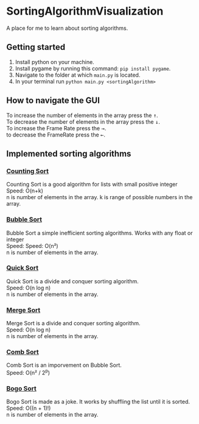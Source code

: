 # SortingAlgorithmVisualization

A place for me to learn about sorting algorithms.

## Getting started

1. Install python on your machine.
2. Install pygame by running this command: ```pip install pygame```.
3. Navigate to the folder at which ```main.py``` is located.
4. In your terminal run ```python main.py <sortingAlgorithm>```

## How to navigate the GUI

To increase the number of elements in the array press the <kbd>↑</kbd>.\
To decrease the number of elements in the array press the <kbd>↓</kbd>.\
To increase the Frame Rate press the <kbd>→</kbd>.\
to decrease the FrameRate press the <kbd>←</kbd>.

## Implemented sorting algorithms

### [Counting Sort](https://www.geeksforgeeks.org/counting-sort)

Counting Sort is a good algorithm for lists with small positive integer\
Speed: O(n+k)\
n is number of elements in the array.
k is range of possible numbers in the array.

### [Bubble Sort](https://www.geeksforgeeks.org/bubble-sort)

Bubble Sort a simple inefficient sorting algorithms. Works with any float or integer\
Speed: Speed: O(n²)\
n is number of elements in the array.

### [Quick Sort](https://www.geeksforgeeks.org/quick-sort/)

Quick Sort is a divide and conquer sorting algorithm.\
Speed: O(n log n)\
n is number of elements in the array.

### [Merge Sort](https://www.geeksforgeeks.org/merge-sort/)

Merge Sort is a divide and conquer sorting algorithm.\
Speed: O(n log n)\
n is number of elements in the array.

### [Comb Sort](https://en.wikipedia.org/wiki/Comb_sort)

Comb Sort is an imporvement on Bubble Sort.\
Speed: O(n² / 2<sup>p</sup>)

### [Bogo Sort](https://www.geeksforgeeks.org/bogosort-permutation-sort)

Bogo Sort is made as a joke. It works by shuffling the list until it is sorted.\
Speed: O((n + 1)!)\
n is number of elements in the array.

